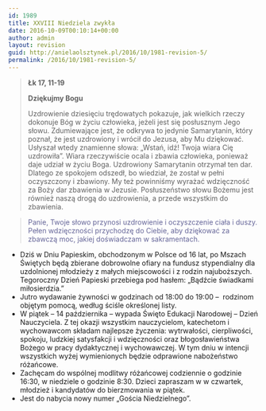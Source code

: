 ```yaml
---
id: 1989
title: XXVIII Niedziela zwykła
date: 2016-10-09T00:10:14+00:00
author: admin
layout: revision
guid: http://anielaolsztynek.pl/2016/10/1981-revision-5/
permalink: /2016/10/1981-revision-5/
---
```

> **Łk 17, 11-19**
> 
> **Dziękujmy Bogu**
> 
> Uzdrowienie dziesięciu trędowatych pokazuje, jak wielkich rzeczy dokonuje Bóg w życiu człowieka, jeżeli jest się posłusznym Jego słowu. Zdumiewające jest, że odkrywa to jedynie Samarytanin, który poznał, że jest uzdrowiony i wrócił do Jezusa, aby Mu dziękować. Usłyszał wtedy znamienne słowa: &#8222;Wstań, idź! Twoja wiara Cię uzdrowiła&#8221;. Wiara rzeczywiście ocala i zbawia człowieka, ponieważ daje udział w życiu Boga. Uzdrowiony Samarytanin otrzymał ten dar. Dlatego ze spokojem odszedł, bo wiedział, że został w pełni oczyszczony i zbawiony. My też powinniśmy wyrażać wdzięczność za Boży dar zbawienia w Jezusie. Posłuszeństwo słowu Bożemu jest również naszą drogą do uzdrowienia, a przede wszystkim do zbawienia.

> <span style="color: #666699;">Panie, Twoje słowo przynosi uzdrowienie i oczyszczenie ciała i duszy. Pełen wdzięczności przychodzę do Ciebie, aby dziękować za zbawczą moc, jakiej doświadczam w sakramentach.</span>

  * Dziś w Dniu Papieskim, obchodzonym w Polsce od 16 lat, po Mszach Świętych będą zbierane dobrowolne ofiary na fundusz stypendialny dla uzdolnionej młodzieży z małych miejscowości i z rodzin najuboższych. Tegoroczny Dzień Papieski przebiega pod hasłem: „Bądźcie świadkami miłosierdzia.”
  * Jutro wydawanie żywności w godzinach od 18:00 do 19:00 &#8211;  rodzinom objętym pomocą, według ściśle określonej listy.
  * W piątek – 14 października – wypada Święto Edukacji Narodowej – Dzień Nauczyciela. Z tej okazji wszystkim nauczycielom, katechetom i wychowawcom składam najlepsze życzenia: wytrwałości, cierpliwości, spokoju, ludzkiej satysfakcji i wdzięczności oraz błogosławieństwa Bożego w pracy dydaktycznej i wychowawczej. W tym dniu w intencji wszystkich wyżej wymienionych będzie odprawione nabożeństwo różańcowe.
  * Zachęcam do wspólnej modlitwy różańcowej codziennie o godzinie 16:30, w niedziele o godzinie 8:30. Dzieci zapraszam w w czwartek, młodzież i kandydatów do bierzmowania w piątek.
  * Jest do nabycia nowy numer &#8222;Gościa Niedzielnego&#8221;.